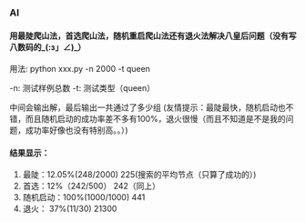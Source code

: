 ### AI
#### 用最陡爬山法，首选爬山法，随机重启爬山法还有退火法解决八皇后问题（没有写八数码的_(:з」∠)_）

用法: python xxx.py -n 2000 -t queen

-n: 测试样例总数
-t: 测试类型（queen）

中间会输出解，最后输出一共通过了多少组
(友情提示：最陡最快，随机启动也不错，而且随机启动的成功率差不多有100%，退火很慢（而且不知道是不是我的问题，成功率好像也没有特别高。。）)

#### 结果显示：
1. 最陡：12.05%(248/2000) 225(搜索的平均节点（只算了成功的）)
2. 首选：12%（242/500） 242（同上）
3. 随机启动：100%(1000/1000) 441
4. 退火： 37%(11/30) 21300